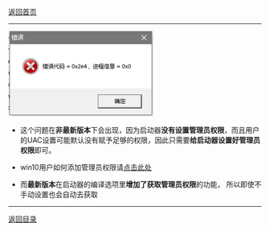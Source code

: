 [返回首页](/index.md)
***

![a](/img/0x2e4.png)

- 这个问题在**非最新版本**下会出现，因为启动器**没有设置管理员权限**，而且用户的UAC设置可能默认没有赋予足够的权限，因此只需要**给启动器设置好管理员权限**即可。

- win10用户如何添加管理员权限请[点击此处](https://jingyan.baidu.com/article/93f9803f4e8a58e0e46f55db.html)

- 而**最新版本**在启动器的编译选项里**增加了获取管理员权限**的功能， 所以即使不手动设置也会自动去获取

***
[返回目录](/QuestionNAnswer/index.md#gaming-problem)
